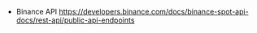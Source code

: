 * Binance API 
https://developers.binance.com/docs/binance-spot-api-docs/rest-api/public-api-endpoints